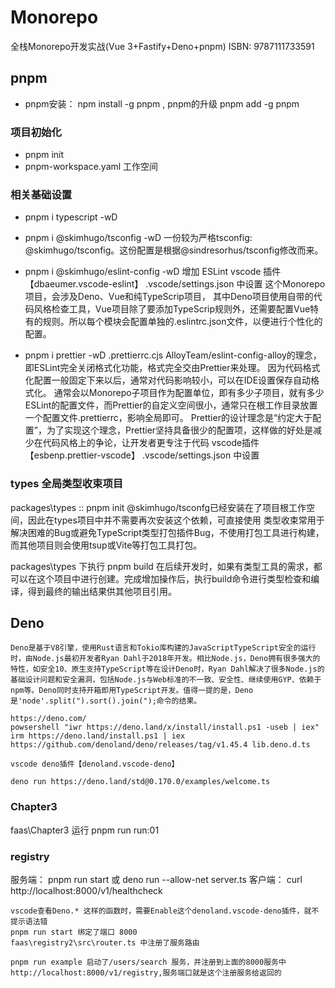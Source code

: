 # Monorepo
全栈Monorepo开发实战(Vue 3+Fastify+Deno+pnpm)  ISBN: 9787111733591

## pnpm
+ pnpm安装： npm install -g pnpm , pnpm的升级 pnpm add -g pnpm
### 项目初始化
+ pnpm init
+ pnpm-workspace.yaml 工作空间

### 相关基础设置
+ pnpm i typescript -wD
+ pnpm i @skimhugo/tsconfig -wD 一份较为严格tsconfig: @skimhugo/tsconfig。这份配置是根据@sindresorhus/tsconfig修改而来。
+ pnpm i @skimhugo/eslint-config -wD 增加 ESLint vscode 插件【dbaeumer.vscode-eslint】
.vscode/settings.json 中设置
这个Monorepo项目，会涉及Deno、Vue和纯TypeScrip项目，
其中Deno项目使用自带的代码风格检查工具，Vue项目除了要添加TypeScrip规则外，还需要配置Vue特有的规则。所以每个模块会配置单独的.eslintrc.json文件，以便进行个性化的配置。

+ pnpm i prettier -wD  .prettierrc.cjs
AlloyTeam/eslint-config-alloy的理念，即ESLint完全关闭格式化功能，格式完全交由Prettier来处理。
因为代码格式化配置一般固定下来以后，通常对代码影响较小，可以在IDE设置保存自动格式化。
通常会以Monorepo子项目作为配置单位，即有多少子项目，就有多少ESLint的配置文件，而Prettier的自定义空间很小，通常只在根工作目录放置一个配置文件.prettierrc，影响全局即可。
Prettier的设计理念是“约定大于配置”，为了实现这个理念，Prettier坚持具备很少的配置项，这样做的好处是减少在代码风格上的争论，让开发者更专注于代码
vscode插件【esbenp.prettier-vscode】
.vscode/settings.json 中设置

### types 全局类型收束项目
packages\types :: pnpm init
@skimhugo/tsconfg已经安装在了项目根工作空间，因此在types项目中并不需要再次安装这个依赖，可直接使用
类型收束常用于解决困难的Bug或避免TypeScript类型打包插件Bug，不使用打包工具进行构建，而其他项目则会使用tsup或Vite等打包工具打包。

packages\types 下执行 pnpm build 
在后续开发时，如果有类型工具的需求，都可以在这个项目中进行创建。完成增加操作后，执行build命令进行类型检查和编译，得到最终的输出结果供其他项目引用。

## Deno
```
Deno是基于V8引擎，使用Rust语言和Tokio库构建的JavaScriptTypeScript安全的运行时，由Node.js最初开发者Ryan Dahl于2018年开发。相比Node.js，Deno拥有很多强大的特性，如安全10、原生支持TypeScript等在设计Deno时，Ryan Dahl解决了很多Node.js的基础设计问题和安全漏洞，包括Node.js与Web标准的不一致、安全性、继续使用GYP、依赖于npm等。Deno同时支持开箱即用TypeScript开发。值得一提的是，Deno是'node'.split(").sort().join(");命令的结果。

https://deno.com/
powsershell "iwr https://deno.land/x/install/install.ps1 -useb | iex"
irm https://deno.land/install.ps1 | iex
https://github.com/denoland/deno/releases/tag/v1.45.4 lib.deno.d.ts

vscode deno插件【denoland.vscode-deno】

deno run https://deno.land/std@0.170.0/examples/welcome.ts

```
### Chapter3
faas\Chapter3 运行 pnpm run run:01

### registry
服务端： pnpm run start 或 deno run --allow-net server.ts
客户端： curl http://localhost:8000/v1/healthcheck

```
vscode查看Deno.* 这样的函数时，需要Enable这个denoland.vscode-deno插件，就不提示语法错
pnpm run start 绑定了端口 8000
faas\registry2\src\router.ts 中注册了服务路由

pnpm run example 启动了/users/search 服务，并注册到上面的8000服务中 http://localhost:8000/v1/registry,服务端口就是这个注册服务给返回的


```